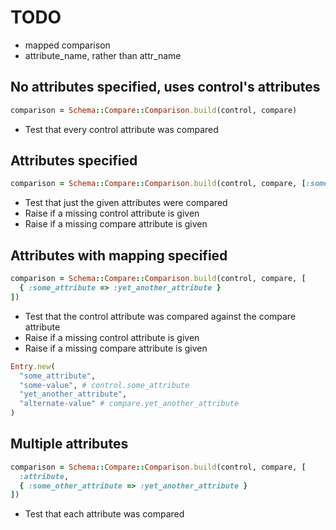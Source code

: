 # TODO

- mapped comparison
- attribute_name, rather than attr_name

## No attributes specified, uses control's attributes

```ruby
comparison = Schema::Compare::Comparison.build(control, compare)
```

- Test that every control attribute was compared

## Attributes specified

```ruby
comparison = Schema::Compare::Comparison.build(control, compare, [:some_attribute])
```

- Test that just the given attributes were compared
- Raise if a missing control attribute is given
- Raise if a missing compare attribute is given

## Attributes with mapping specified

```ruby
comparison = Schema::Compare::Comparison.build(control, compare, [
  { :some_attribute => :yet_another_attribute }
])
```

- Test that the control attribute was compared against the compare attribute
- Raise if a missing control attribute is given
- Raise if a missing compare attribute is given

```ruby
Entry.new(
  "some_attribute",
  "some-value", # control.some_attribute
  "yet_another_attribute",
  "alternate-value" # compare.yet_another_attribute
)
```

## Multiple attributes

```ruby
comparison = Schema::Compare::Comparison.build(control, compare, [
  :attribute,
  { :some_other_attribute => :yet_another_attribute }
])
```

- Test that each attribute was compared
